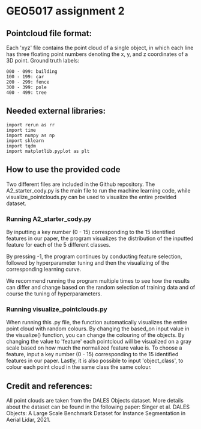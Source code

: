 # GEO5017 assignment 2

## Pointcloud file format: 

Each 'xyz' file contains the point cloud of a single object, in which each line has three floating point numbers denoting the x, y, and z coordinates of a 3D point.
Ground truth labels:
```
000 - 099: building
100 - 199: car
200 - 299: fence
300 - 399: pole
400 - 499: tree
```

## Needed external libraries:
```
import rerun as rr
import time
import numpy as np
import sklearn
import tqdm
import matplotlib.pyplot as plt
```

## How to use the provided code
Two different files are included in the Github repository. The A2_starter_cody.py is the main file to run the machine learning code, while visualize_pointclouds.py can be used to visualize the entire provided dataset. 

### Running A2_starter_cody.py
By inputting a key number (0 - 15) corresponding to the 15 identified features in our paper, the program visualizes the distribution of the inputted feature for each of the 5 different classes. 

By pressing -1, the program continues by conducting feature selection, followed by hyperparameter tuning and then the visualizing of the corresponding learning curve. 

We recommend running the program multiple times to see how the results can differ and change based on the random selection of training data and of course the tuning of hyperparameters. 

### Running visualize_pointclouds.py
When running this .py file, the function automatically visualizes the entire point cloud with random colours. By changing the based_on input value in the visualize() function, you can change the colouring of the objects. By changing the value to 'feature' each pointcloud will be visualized on a gray scale based on how much the normalized feature value is. To choose a feature, input a key number (0 - 15) corresponding to the 15 identified features in our paper. Lastly, it is also possible to input 'object_class', to colour each point cloud in the same class the same colour. 

## Credit and references:

All point clouds are taken from the DALES Objects dataset. More details about the dataset can be found in the following paper:
Singer et al. DALES Objects: A Large Scale Benchmark Dataset for Instance Segmentation in Aerial Lidar, 2021.
